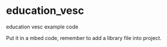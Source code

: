 # education_vesc
education vesc example code


Put it in a mbed code, remember to add a library file into project.
